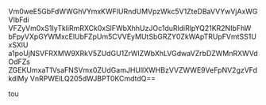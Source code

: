 Vm0weE5GbFdWWGhVYmxKWFlURndUMVpzWkc5V1ZteDBaVVYwVjAxWGVIbFdi
VFZyVm0xS1IyTkliRmRXCk0xSlFWbXhhUzJOc1duRldiRlpYQ21KR2NIbFhW
bFpyVXpGYWMxcElUbFZpUm5CVVEyMUtSbGRZY0ZkWApTRUpFVmtSS1UxSXlU
a1poUjNSVFRXMW9XRkV5ZUdGU1ZrWlZWbXhLVGdwaVZrbDZWMnRXWVdOdFZs
ZGEKUmxaT1VsaFNSVmx0ZUdGamJHUllXWHBzVVZWWE9VeFpNV2gzVFdkdlMy
VnRPWElLQ205dWJBPT0KCmdtdQ==

tou